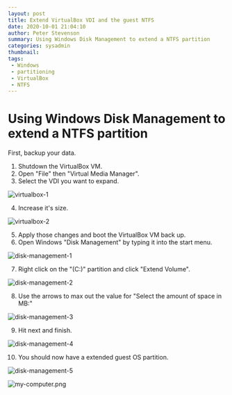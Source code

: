 ```yaml
---
layout: post
title: Extend VirtualBox VDI and the guest NTFS
date: 2020-10-01 21:04:10
author: Peter Stevenson
summary: Using Windows Disk Management to extend a NTFS partition
categories: sysadmin
thumbnail:
tags:
 - Windows
 - partitioning
 - VirtualBox
 - NTFS
---
```


# Using Windows Disk Management to extend a NTFS partition

First, backup your data.

1. Shutdown the VirtualBox VM.
2. Open "File" then "Virtual Media Manager".
3. Select the VDI you want to expand.

![virtualbox-1](/blog/assets/2020-10-01/virtualbox-1.png)

4. Increase it's size.

![virtualbox-2](/blog/assets/2020-10-01/virtualbox-2.png)

5. Apply those changes and boot the VirtualBox VM back up.
6. Open Windows "Disk Management" by typing it into the start menu.

![disk-management-1](/blog/assets/2020-10-01/disk-management-1.png)

7. Right click on the "(C:)" partition and click "Extend Volume".

![disk-management-2](/blog/assets/2020-10-01/disk-management-2.png)

8. Use the arrows to max out the value for "Select the amount of space in MB:"

![disk-management-3](/blog/assets/2020-10-01/disk-management-3.png)

9. Hit next and finish.

![disk-management-4](/blog/assets/2020-10-01/disk-management-4.png)

10. You should now have a extended guest OS partition.

![disk-management-5](/blog/assets/2020-10-01/disk-management-5.png)

![my-computer.png](/blog/assets/2020-10-01/my-computer.png.png)